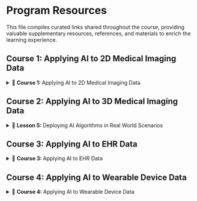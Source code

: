# Program Resources 
This file compiles curated links shared throughout the course, providing valuable supplementary resources, references, and materials to enrich the learning experience.

## Course 1: Applying AI to 2D Medical Imaging Data
<details> 
  <summary>
      🧠 <b> Course 1: </b> Applying AI to 2D Medical Imaging Data 
  </summary>
<br/> 

course content
course content
</details>

## Course 2: Applying AI to 3D Medical Imaging Data

<details>
  <summary>
      🧠 <b> Lesson 5: </b> Deploying AI Algorithms in Real World Scenarios 
  </summary>
course content
[Nifti file format](https://brainder.org/2012/09/23/the-nifti-file-format/)
[MRI](https://hsmradyoloji.com/en/mri-mr/?gad=1&gclid=CjwKCAjw5remBhBiEiwAxL2M98idT3fVIwBwHbwZ4A15vHqahnYBzbwlh_6dfyp_VoRMKtUUUn7zcxoCR90QAvD_BwE)
[MRI](https://www.fieldtriptoolbox.org/faq/coordsys/)
[NiBabel](https://nipy.org/nibabel/coordinate_systems.html)


</details>

## Course 3: Applying AI to EHR Data 

<details>
  <summary>
      🧠 <b> Course 3: </b> Applying AI to EHR Data 
  </summary>
<br/> 

course content
course content
</details>

## Course 4: Applying AI to Wearable Device Data

<details>
  <summary>
      🧠 <b> Course 4: </b> Applying AI to Wearable Device Data
  </summary>
<br/> 

course content
course content
</details>
